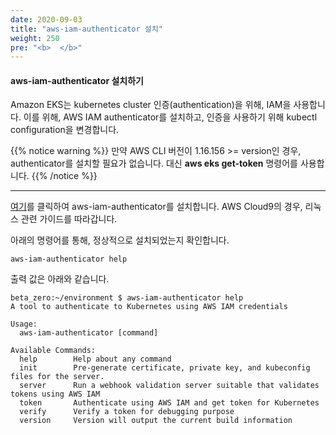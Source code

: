 ```yaml
---
date: 2020-09-03
title: "aws-iam-authenticator 설치"
weight: 250
pre: "<b>  </b>"
---
```


#### aws-iam-authenticator 설치하기
Amazon EKS는 kubernetes cluster 인증(authentication)을 위해, IAM을 사용합니다. 이를 위해, AWS IAM authenticator를 설치하고, 인증을 사용하기 위해 kubectl configuration을 변경합니다. 

{{% notice warning %}}
만약 AWS CLI 버전이 1.16.156 >= version인 경우, authenticator를 설치할 필요가 없습니다. 대신 **aws eks get-token** 명령어를 사용합니다. 
{{% /notice %}}

* * *

[여기](https://docs.aws.amazon.com/eks/latest/userguide/install-aws-iam-authenticator.html)를 클릭하여 aws-iam-authenticator를 설치합니다. AWS Cloud9의 경우, 리눅스 관련 가이드를 따라갑니다.

아래의 명령어를 통해, 정상적으로 설치되었는지 확인합니다.
```
aws-iam-authenticator help
```
출력 값은 아래와 같습니다.
```
beta_zero:~/environment $ aws-iam-authenticator help
A tool to authenticate to Kubernetes using AWS IAM credentials

Usage:
  aws-iam-authenticator [command]

Available Commands:
  help        Help about any command
  init        Pre-generate certificate, private key, and kubeconfig files for the server.
  server      Run a webhook validation server suitable that validates tokens using AWS IAM
  token       Authenticate using AWS IAM and get token for Kubernetes
  verify      Verify a token for debugging purpose
  version     Version will output the current build information
```